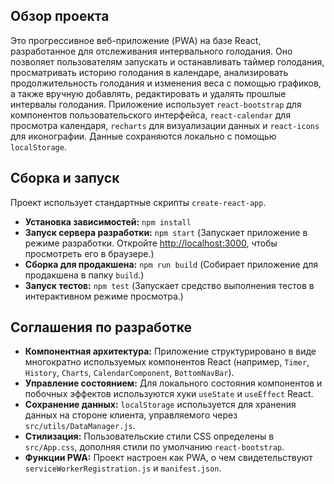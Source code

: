## Обзор проекта

Это прогрессивное веб-приложение (PWA) на базе React, разработанное для отслеживания интервального голодания. Оно позволяет пользователям запускать и останавливать таймер голодания, просматривать историю голодания в календаре, анализировать продолжительность голодания и изменения веса с помощью графиков, а также вручную добавлять, редактировать и удалять прошлые интервалы голодания. Приложение использует `react-bootstrap` для компонентов пользовательского интерфейса, `react-calendar` для просмотра календаря, `recharts` для визуализации данных и `react-icons` для иконографии. Данные сохраняются локально с помощью `localStorage`.

## Сборка и запуск

Проект использует стандартные скрипты `create-react-app`.

*   **Установка зависимостей:** `npm install`
*   **Запуск сервера разработки:** `npm start` (Запускает приложение в режиме разработки. Откройте [http://localhost:3000](http://localhost:3000), чтобы просмотреть его в браузере.)
*   **Сборка для продакшена:** `npm run build` (Собирает приложение для продакшена в папку `build`.)
*   **Запуск тестов:** `npm test` (Запускает средство выполнения тестов в интерактивном режиме просмотра.)

## Соглашения по разработке

*   **Компонентная архитектура:** Приложение структурировано в виде многократно используемых компонентов React (например, `Timer`, `History`, `Charts`, `CalendarComponent`, `BottomNavBar`).
*   **Управление состоянием:** Для локального состояния компонентов и побочных эффектов используются хуки `useState` и `useEffect` React.
*   **Сохранение данных:** `localStorage` используется для хранения данных на стороне клиента, управляемого через `src/utils/DataManager.js`.
*   **Стилизация:** Пользовательские стили CSS определены в `src/App.css`, дополняя стили по умолчанию `react-bootstrap`.
*   **Функции PWA:** Проект настроен как PWA, о чем свидетельствуют `serviceWorkerRegistration.js` и `manifest.json`.